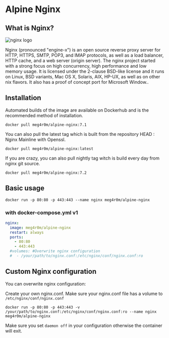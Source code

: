 # Alpine Nginx

## What is Nginx?


![nginx logo](https://nginx.org/nginx.png)


Nginx (pronounced "engine-x") is an open source reverse proxy server for HTTP, HTTPS, SMTP, POP3, and IMAP protocols, as well as a load balancer, HTTP cache, and a web server (origin server). The nginx project started with a strong focus on high concurrency, high performance and low memory usage. It is licensed under the 2-clause BSD-like license and it runs on Linux, BSD variants, Mac OS X, Solaris, AIX, HP-UX, as well as on other nix flavors. It also has a proof of concept port for Microsoft Window..

## Installation
Automated builds of the image are available on Dockerhub and is the recommended method of installation.
```
docker pull meg4r0m/alpine-nginx:7.1
```

You can also pull the latest tag which is built from the repository HEAD : Nginx Mainline with Openssl.
```
docker pull meg4r0m/alpine-nginx:latest
```

If you are crazy, you can also pull nightly tag witch is build every day from nginx git source.
```
docker pull meg4r0m/alpine-nginx:7.2
```


## Basic usage
```
docker run -p 80:80 -p 443:443 --name nginx meg4r0m/alpine-nginx
```

### with docker-compose.yml v1

```yml
nginx:
  image: meg4r0m/alpine-nginx
  restart: always
  ports:
    - 80:80
    - 443:443
  #volumes: #Overwrite nginx configuration
  #  - /your/path/to/nginx.conf:/etc/nginx/conf/nginx.conf:ro
```

## Custom Nginx configuration

You can overwrite nginx configuration:

Create your own nginx.conf. Make sure your nginx.conf file has a volume to ```/etc/nginx/conf/nginx.conf```

```
docker run -p 80:80 -p 443:443 -v /your/path/to/nginx.conf:/etc/nginx/conf/nginx.conf:ro --name nginx meg4r0m/alpine-nginx
```


Make sure you set ```daemon off``` in your configuration otherwise the container will exit.